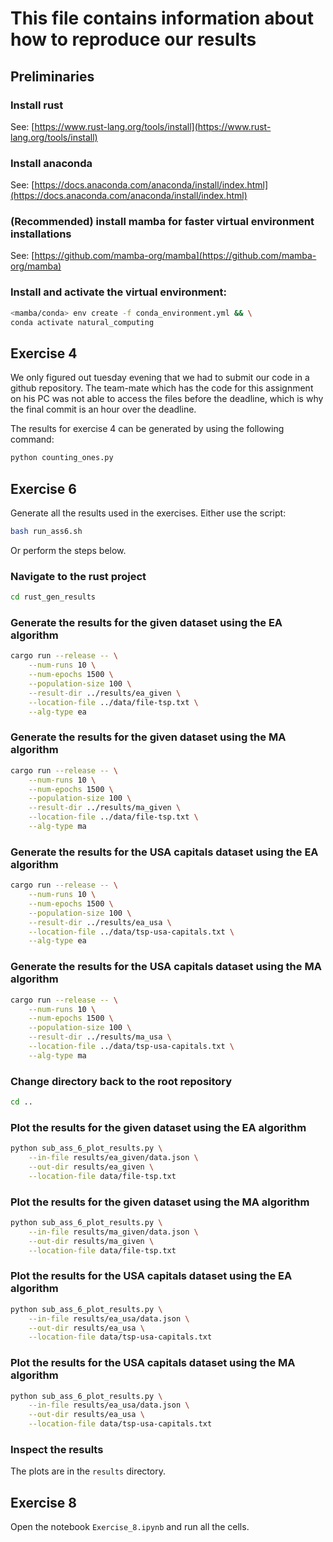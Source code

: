 # This file contains information about how to reproduce our results

## Preliminaries

### Install rust
See: [https://www.rust-lang.org/tools/install](https://www.rust-lang.org/tools/install)

### Install anaconda
See: [https://docs.anaconda.com/anaconda/install/index.html](https://docs.anaconda.com/anaconda/install/index.html)

### (Recommended) install mamba for faster virtual environment installations
See: [https://github.com/mamba-org/mamba](https://github.com/mamba-org/mamba)

### Install and activate the virtual environment:
```bash
<mamba/conda> env create -f conda_environment.yml && \
conda activate natural_computing
```

## Exercise 4
We only figured out tuesday evening that we had to submit our code in a github repository. The team-mate which has the code for this assignment on his PC was not able to access the files before the deadline, which is why the final commit is an hour over the deadline.

The results for exercise 4 can be generated by using the following command:
```bash
python counting_ones.py
```

## Exercise 6

Generate all the results used in the exercises. Either use the script: 
```bash
bash run_ass6.sh
```
Or perform the steps below.
### Navigate to the rust project
```bash
cd rust_gen_results
```
### Generate the results for the given dataset using the EA algorithm
```bash
cargo run --release -- \
    --num-runs 10 \
    --num-epochs 1500 \
    --population-size 100 \
    --result-dir ../results/ea_given \
    --location-file ../data/file-tsp.txt \
    --alg-type ea
```
### Generate the results for the given dataset using the MA algorithm
```bash
cargo run --release -- \
    --num-runs 10 \
    --num-epochs 1500 \
    --population-size 100 \
    --result-dir ../results/ma_given \
    --location-file ../data/file-tsp.txt \
    --alg-type ma
```

### Generate the results for the USA capitals dataset using the EA algorithm
```bash
cargo run --release -- \
    --num-runs 10 \
    --num-epochs 1500 \
    --population-size 100 \
    --result-dir ../results/ea_usa \
    --location-file ../data/tsp-usa-capitals.txt \
    --alg-type ea
```

### Generate the results for the USA capitals dataset using the MA algorithm
```bash
cargo run --release -- \
    --num-runs 10 \
    --num-epochs 1500 \
    --population-size 100 \
    --result-dir ../results/ma_usa \
    --location-file ../data/tsp-usa-capitals.txt \
    --alg-type ma
```

### Change directory back to the root repository
```bash
cd ..
```

### Plot the results for the given dataset using the EA algorithm
```bash
python sub_ass_6_plot_results.py \
    --in-file results/ea_given/data.json \
    --out-dir results/ea_given \
    --location-file data/file-tsp.txt
```

### Plot the results for the given dataset using the MA algorithm
```bash
python sub_ass_6_plot_results.py \
    --in-file results/ma_given/data.json \
    --out-dir results/ma_given \
    --location-file data/file-tsp.txt
```

### Plot the results for the USA capitals dataset using the EA algorithm
```bash
python sub_ass_6_plot_results.py \
    --in-file results/ea_usa/data.json \
    --out-dir results/ea_usa \
    --location-file data/tsp-usa-capitals.txt
```

### Plot the results for the USA capitals dataset using the MA algorithm
```bash
python sub_ass_6_plot_results.py \
    --in-file results/ea_usa/data.json \
    --out-dir results/ea_usa \
    --location-file data/tsp-usa-capitals.txt
```

### Inspect the results
The plots are in the `results` directory.

## Exercise 8
Open the notebook `Exercise_8.ipynb` and run all the cells.



